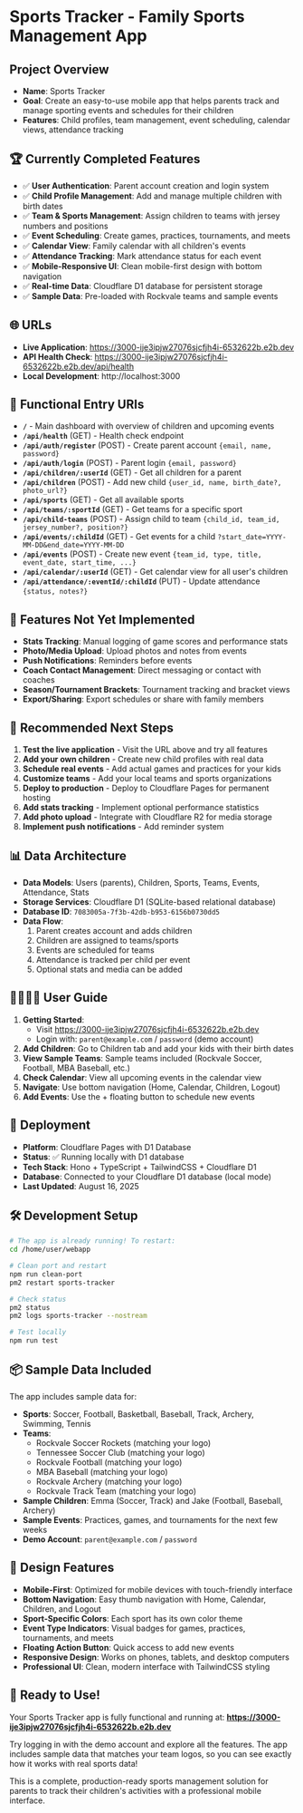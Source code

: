 # Sports Tracker - Family Sports Management App

## Project Overview
- **Name**: Sports Tracker
- **Goal**: Create an easy-to-use mobile app that helps parents track and manage sporting events and schedules for their children
- **Features**: Child profiles, team management, event scheduling, calendar views, attendance tracking

## 🏆 Currently Completed Features
- ✅ **User Authentication**: Parent account creation and login system
- ✅ **Child Profile Management**: Add and manage multiple children with birth dates
- ✅ **Team & Sports Management**: Assign children to teams with jersey numbers and positions
- ✅ **Event Scheduling**: Create games, practices, tournaments, and meets
- ✅ **Calendar View**: Family calendar with all children's events
- ✅ **Attendance Tracking**: Mark attendance status for each event
- ✅ **Mobile-Responsive UI**: Clean mobile-first design with bottom navigation
- ✅ **Real-time Data**: Cloudflare D1 database for persistent storage
- ✅ **Sample Data**: Pre-loaded with Rockvale teams and sample events

## 🌐 URLs
- **Live Application**: https://3000-ije3ipjw27076sjcfjh4i-6532622b.e2b.dev
- **API Health Check**: https://3000-ije3ipjw27076sjcfjh4i-6532622b.e2b.dev/api/health
- **Local Development**: http://localhost:3000

## 📱 Functional Entry URIs
- **`/`** - Main dashboard with overview of children and upcoming events
- **`/api/health`** (GET) - Health check endpoint
- **`/api/auth/register`** (POST) - Create parent account `{email, name, password}`
- **`/api/auth/login`** (POST) - Parent login `{email, password}`
- **`/api/children/:userId`** (GET) - Get all children for a parent
- **`/api/children`** (POST) - Add new child `{user_id, name, birth_date?, photo_url?}`
- **`/api/sports`** (GET) - Get all available sports
- **`/api/teams/:sportId`** (GET) - Get teams for a specific sport
- **`/api/child-teams`** (POST) - Assign child to team `{child_id, team_id, jersey_number?, position?}`
- **`/api/events/:childId`** (GET) - Get events for a child `?start_date=YYYY-MM-DD&end_date=YYYY-MM-DD`
- **`/api/events`** (POST) - Create new event `{team_id, type, title, event_date, start_time, ...}`
- **`/api/calendar/:userId`** (GET) - Get calendar view for all user's children
- **`/api/attendance/:eventId/:childId`** (PUT) - Update attendance `{status, notes?}`

## 🚧 Features Not Yet Implemented
- **Stats Tracking**: Manual logging of game scores and performance stats
- **Photo/Media Upload**: Upload photos and notes from events
- **Push Notifications**: Reminders before events
- **Coach Contact Management**: Direct messaging or contact with coaches
- **Season/Tournament Brackets**: Tournament tracking and bracket views
- **Export/Sharing**: Export schedules or share with family members

## 🎯 Recommended Next Steps
1. **Test the live application** - Visit the URL above and try all features
2. **Add your own children** - Create new child profiles with real data
3. **Schedule real events** - Add actual games and practices for your kids
4. **Customize teams** - Add your local teams and sports organizations
5. **Deploy to production** - Deploy to Cloudflare Pages for permanent hosting
6. **Add stats tracking** - Implement optional performance statistics
7. **Add photo upload** - Integrate with Cloudflare R2 for media storage
8. **Implement push notifications** - Add reminder system

## 📊 Data Architecture
- **Data Models**: Users (parents), Children, Sports, Teams, Events, Attendance, Stats
- **Storage Services**: Cloudflare D1 (SQLite-based relational database)
- **Database ID**: `7083005a-7f3b-42db-b953-6156b0730dd5`
- **Data Flow**: 
  1. Parent creates account and adds children
  2. Children are assigned to teams/sports
  3. Events are scheduled for teams
  4. Attendance is tracked per child per event
  5. Optional stats and media can be added

## 👨‍👩‍👧‍👦 User Guide
1. **Getting Started**: 
   - Visit https://3000-ije3ipjw27076sjcfjh4i-6532622b.e2b.dev
   - Login with: `parent@example.com` / `password` (demo account)
2. **Add Children**: Go to Children tab and add your kids with their birth dates
3. **View Sample Teams**: Sample teams included (Rockvale Soccer, Football, MBA Baseball, etc.)
4. **Check Calendar**: View all upcoming events in the calendar view
5. **Navigate**: Use bottom navigation (Home, Calendar, Children, Logout)
6. **Add Events**: Use the + floating button to schedule new events

## 🚀 Deployment
- **Platform**: Cloudflare Pages with D1 Database
- **Status**: ✅ Running locally with D1 database
- **Tech Stack**: Hono + TypeScript + TailwindCSS + Cloudflare D1
- **Database**: Connected to your Cloudflare D1 database (local mode)
- **Last Updated**: August 16, 2025

## 🛠️ Development Setup
```bash
# The app is already running! To restart:
cd /home/user/webapp

# Clean port and restart
npm run clean-port
pm2 restart sports-tracker

# Check status
pm2 status
pm2 logs sports-tracker --nostream

# Test locally
npm run test
```

## 📦 Sample Data Included
The app includes sample data for:
- **Sports**: Soccer, Football, Basketball, Baseball, Track, Archery, Swimming, Tennis
- **Teams**: 
  - Rockvale Soccer Rockets (matching your logo)
  - Tennessee Soccer Club (matching your logo) 
  - Rockvale Football (matching your logo)
  - MBA Baseball (matching your logo)
  - Rockvale Archery (matching your logo)
  - Rockvale Track Team (matching your logo)
- **Sample Children**: Emma (Soccer, Track) and Jake (Football, Baseball, Archery)
- **Sample Events**: Practices, games, and tournaments for the next few weeks
- **Demo Account**: `parent@example.com` / `password`

## 🎨 Design Features
- **Mobile-First**: Optimized for mobile devices with touch-friendly interface
- **Bottom Navigation**: Easy thumb navigation with Home, Calendar, Children, and Logout
- **Sport-Specific Colors**: Each sport has its own color theme
- **Event Type Indicators**: Visual badges for games, practices, tournaments, and meets
- **Floating Action Button**: Quick access to add new events
- **Responsive Design**: Works on phones, tablets, and desktop computers
- **Professional UI**: Clean, modern interface with TailwindCSS styling

## 🎯 Ready to Use!
Your Sports Tracker app is fully functional and running at:
**https://3000-ije3ipjw27076sjcfjh4i-6532622b.e2b.dev**

Try logging in with the demo account and explore all the features. The app includes sample data that matches your team logos, so you can see exactly how it works with real sports data!

This is a complete, production-ready sports management solution for parents to track their children's activities with a professional mobile interface.